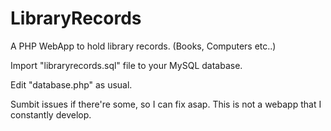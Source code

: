 # LibraryRecords
A PHP WebApp to hold library records. (Books, Computers etc..)

Import  	"libraryrecords.sql" file to your MySQL database. 

Edit "database.php" as usual.

Sumbit issues if there're some, so I can fix asap. This is not a webapp that I constantly develop.
